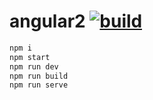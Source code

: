 # angular2 [![build](https://travis-ci.org/daggerok/angular2.svg?branch=testing-webpack-styles-and-html-loaders)](https://travis-ci.org/daggerok/angular2)

```bash
npm i
npm start
npm run dev
npm run build
npm run serve
```
